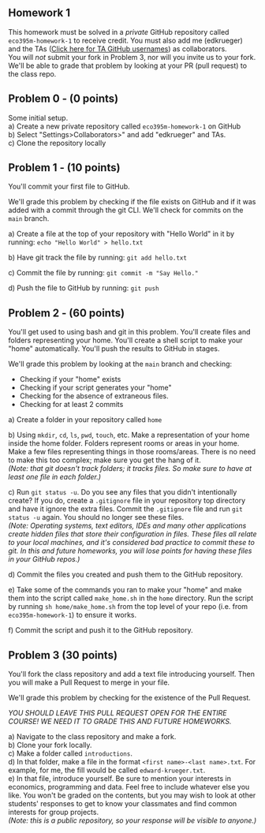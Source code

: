 ## Homework 1
This homework must be solved in a _private_ GitHub repository called `eco395m-homework-1` to receive credit. You must also add me (edkrueger) and the TAs ([Click here for TA GitHub usernames](/ta-githubs.txt)) as collaborators.  
You will _not_ submit your fork in Problem 3, nor will you invite us to your fork. We'll be able to grade that problem by looking at your PR (pull request) to the class repo.

## Problem 0 - (0 points)
Some initial setup.  
a) Create a new private repository called `eco395m-homework-1` on GitHub  
b) Select "Settings>Collaborators>" and add "edkrueger" and TAs.  
c) Clone the repository locally  

## Problem 1 - (10 points)
You'll commit your first file to GitHub.  

We'll grade this problem by checking if the file exists on GitHub and if it was added with a commit through the git CLI. We'll check for commits on the `main` branch.

a) Create a file at the top of your repository with "Hello World" in it by running: `echo "Hello World" > hello.txt`  

b) Have git track the file by running:  `git add hello.txt`  

c) Commit the file by running: `git commit -m "Say Hello."`  

d) Push the file to GitHub by running: `git push`  

## Problem 2 - (60 points)
You'll get used to using bash and git in this problem. You'll create files and folders representing your home. You'll create a shell script to make your "home" automatically. You'll push the results to GitHub in stages.  

We'll grade this problem by looking at the `main` branch and checking:
* Checking if your "home" exists
* Checking if your script generates your "home"
* Checking for the absence of extraneous files.
* Checking for at least 2 commits

a) Create a folder in your repository called `home`  

b) Using `mkdir`, `cd`, `ls`, `pwd`, `touch`, etc. Make a representation of your home inside the home folder. Folders represent rooms or areas in your home. Make a few files representing things in those rooms/areas. There is no need to make this too complex; make sure you get the hang of it.  
_(Note: that git doesn't track folders; it tracks files. So make sure to have at least one file in each folder.)_  

c) Run `git status -u`. Do you see any files that you didn't intentionally create? If you do, create a `.gitignore` file in your repository top directory and have it ignore the extra files. Commit the `.gitignore` file and run `git status -u` again. You should no longer see these files.  
_(Note: Operating systems, text editors, IDEs and many other applications create hidden files that store their configuration in files. These files all relate to your local machines, and it's considered bad practice to commit these to git. In this and future homeworks, you will lose points for having these files in your GitHub repos.)_  

d) Commit the files you created and push them to the GitHub repository.  

e) Take some of the commands you ran to make your "home" and make them into the script called `make_home.sh` in the `home` directory. Run the script by running `sh home/make_home.sh` from the top level of your repo (i.e. from `eco395m-homework-1`) to ensure it works.  

f) Commit the script and push it to the GitHub repository.  

## Problem 3 (30 points)

You'll fork the class repository and add a text file introducing yourself. Then you will make a Pull Request to merge in your file.  

We'll grade this problem by checking for the existence of the Pull Request.  

_*YOU SHOULD LEAVE THIS PULL REQUEST OPEN FOR THE ENTIRE COURSE! WE NEED IT TO GRADE THIS AND FUTURE HOMEWORKS.*_

a) Navigate to the class repository and make a fork.  
b) Clone your fork locally.  
c) Make a folder called `introductions`.  
d) In that folder, make a file in the format `<first name>-<last name>.txt`. For example, for me, the fill would be called `edward-krueger.txt`.  
e) In that file, introduce yourself. Be sure to mention your interests in economics, programming and data. Feel free to include whatever else you like. You won't be graded on the contents, but you may wish to look at other students' responses to get to know your classmates and find common interests for group projects.  
_(Note: this is a public repository, so your response will be visible to anyone.)_  
